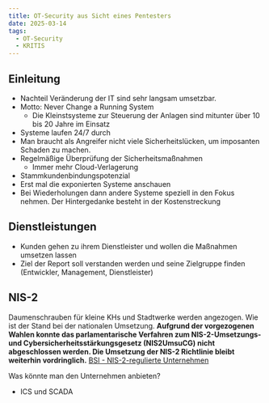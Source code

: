```yaml
---
title: OT-Security aus Sicht eines Pentesters
date: 2025-03-14
tags:
  - OT-Security
  - KRITIS
---
```

## Einleitung
- Nachteil Veränderung der IT sind sehr langsam umsetzbar.
- Motto: Never Change a Running System 
	- Die Kleinstsysteme zur Steuerung der Anlagen sind mitunter über 10 bis 20 Jahre im Einsatz
- Systeme laufen 24/7 durch
- Man braucht als Angreifer nicht viele Sicherheitslücken, um imposanten Schaden zu machen.
- Regelmäßige Überprüfung der Sicherheitsmaßnahmen
	- Immer mehr Cloud-Verlagerung
- Stammkundenbindungspotenzial
- Erst mal die exponierten Systeme anschauen
- Bei Wiederholungen dann andere Systeme speziell in den Fokus nehmen. Der Hintergedanke besteht in der Kostenstreckung
## Dienstleistungen 
- Kunden gehen zu ihrem Dienstleister und wollen die Maßnahmen umsetzen lassen
- Ziel der Report soll verstanden werden und seine Zielgruppe finden (Entwickler, Management, Dienstleister)
## NIS-2
Daumenschrauben für kleine KHs und Stadtwerke werden angezogen. Wie ist der Stand bei der nationalen Umsetzung.
**Aufgrund der vorgezogenen Wahlen konnte das parlamentarische Verfahren zum NIS-2-Umsetzungs- und Cybersicherheitsstärkungsgesetz (NIS2UmsuCG) nicht abgeschlossen werden. Die Umsetzung der NIS-2 Richtlinie bleibt weiterhin vordringlich.**
[BSI - NIS-2-regulierte Unternehmen](https://www.bsi.bund.de/DE/Themen/Regulierte-Wirtschaft/NIS-2-regulierte-Unternehmen/nis-2-regulierte-unternehmen_node.html)

Was könnte man den Unternehmen anbieten?
- ICS und SCADA 

